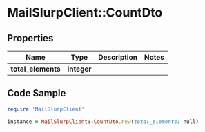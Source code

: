 # MailSlurpClient::CountDto

## Properties

Name | Type | Description | Notes
------------ | ------------- | ------------- | -------------
**total_elements** | **Integer** |  | 

## Code Sample

```ruby
require 'MailSlurpClient'

instance = MailSlurpClient::CountDto.new(total_elements: null)
```


